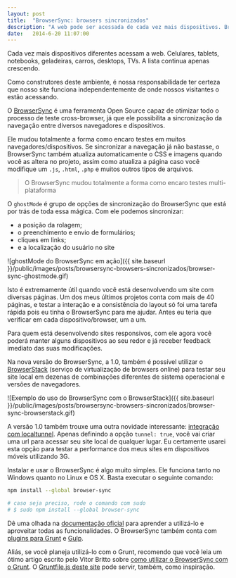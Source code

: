 ```yaml
---
layout: post
title:  "BrowserSync: browsers sincronizados"
description: "A web pode ser acessada de cada vez mais dispositivos. BrowserSync nos ajuda a realizar testes sincronizados em dezenas de browsers."
date:   2014-6-20 11:07:00
---
```


Cada vez mais dispositivos diferentes acessam a web. Celulares, tablets, notebooks, geladeiras, carros, desktops, TVs. A lista continua apenas crescendo.

Como construtores deste ambiente, é nossa responsabilidade ter certeza que nosso site funciona independentemente de onde nossos visitantes o estão acessando.

O [BrowserSync](http://browsersync.io) é uma ferramenta Open Source capaz de otimizar todo o processo de teste cross-browser, já que ele possibilita a sincronização da navegação entre diversos navegadores e dispositivos.

<!--more-->

Ele mudou totalmente a forma como encaro testes em muitos navegadores/dispositivos. Se sincronizar a navegação já não bastasse, o BrowserSync também atualiza automaticamente o CSS e imagens quando você as altera no projeto, assim como atualiza a página caso você modifique um `.js`, `.html`, `.php` e muitos outros tipos de arquivos.

<blockquote class="pullquote">O BrowserSync mudou totalmente a forma como encaro testes multi-plataforma</blockquote>

O `ghostMode` é grupo de opções de sincronização do BrowserSync que está por trás de toda essa mágica. Com ele podemos sincronizar:

- a posição da rolagem;
- o preenchimento e envio de formulários;
- cliques em links;
- e a localização do usuário no site

![ghostMode do BrowserSync em ação]({{ site.baseurl }}/public/images/posts/browsersync-browsers-sincronizados/browser-sync-ghostmode.gif)

Isto é extremamente útil quando você está desenvolvendo um site com diversas páginas. Um dos meus últimos projetos conta com mais de 40 páginas, e testar a interação e a consistência do layout só foi uma tarefa rápida pois eu tinha o BrowserSync para me ajudar. Antes eu teria que verificar em cada dispositivo/browser, um a um.

Para quem está desenvolvendo sites responsivos, com ele agora você poderá manter alguns dispositivos ao seu redor e já receber feedback imediato das suas modificações.

Na nova versão do BrowserSync, a 1.0, também é possível utilizar o [BrowserStack](http://browserstack.com) (serviço de virtualização de browsers online) para testar seu site local em dezenas de combinações diferentes de sistema operacional e versões de navegadores.

![Exemplo do uso do BrowserSync com o BrowserStack]({{ site.baseurl }}/public/images/posts/browsersync-browsers-sincronizados/browser-sync-browserstack.gif)

A versão 1.0 também trouxe uma outra novidade interessante: [integração com localtunnel](https://github.com/shakyShane/browser-sync/wiki/options-1.0#tunnel). Apenas definindo a opção `tunnel: true`, você vai criar uma url para acessar seu site local de qualquer lugar. Eu certamente usarei esta opção para testar a performance dos meus sites em dispositivos móveis utilizando 3G.

Instalar e usar o BrowserSync é algo muito simples. Ele funciona tanto no Windows quanto no Linux e OS X. Basta executar o seguinte comando:

```bash
npm install --global browser-sync

# caso seja preciso, rode o comando com sudo
# $ sudo npm install --global browser-sync
```

Dê uma olhada na [documentação oficial](https://github.com/shakyShane/browser-sync/wiki "Documentação oficial do BrowserSync") para aprender a utilizá-lo e aproveitar todas as funcionalidades. O BrowserSync também conta com [plugins para Grunt](https://github.com/shakyShane/grunt-browser-sync "Plugin do BrowserSync para Grunt") e [Gulp](https://github.com/shakyShane/gulp-browser-sync "Plugin do BrowserSync para o Gulp").

Aliás, se você planeja utilizá-lo com o Grunt, recomendo que você leia um ótimo artigo escrito pelo Vitor Britto sobre [como utilizar o BrowserSync com o Grunt](http://www.vitorbritto.com.br/blog/testes-sincronizados-entre-dispositivos-moveis/). O [Gruntfile.js deste site](https://github.com/hugobessaa/hugobessa/blob/master/Gruntfile.js) pode servir, também, como inspiração.













